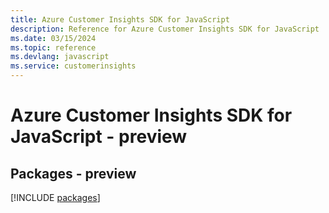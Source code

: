 ```yaml
---
title: Azure Customer Insights SDK for JavaScript
description: Reference for Azure Customer Insights SDK for JavaScript
ms.date: 03/15/2024
ms.topic: reference
ms.devlang: javascript
ms.service: customerinsights
---
```

# Azure Customer Insights SDK for JavaScript - preview
## Packages - preview
[!INCLUDE [packages](customer-insights-index.md)]